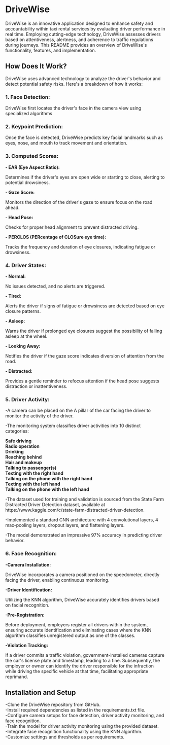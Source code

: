 <h1>DriveWise</h1>
<p>DriveWise is an innovative application designed to enhance safety and accountability within taxi rental services by evaluating driver performance in real time. Employing cutting-edge technology, DriveWise assesses drivers based on attentiveness, alertness, and adherence to traffic regulations during journeys. This README provides an overview of DriveWise's functionality, features, and implementation.</p>
<h2>How Does It Work?</h2>
<p>DriveWise uses advanced technology to analyze the driver's behavior and detect potential safety risks. Here's a breakdown of how it works:</p>
<h3>1. Face Detection:</h3>
<p>DriveWise first locates the driver's face in the camera view using specialized algorithms</p>
<h3>2. Keypoint Prediction:</h3>
<p>Once the face is detected, DriveWise predicts key facial landmarks such as eyes, nose, and mouth to track movement and orientation.</p>
<h3>3. Computed Scores:</h3>
<b>- EAR (Eye Aspect Ratio):</b><p> Determines if the driver's eyes are open wide or starting to close, alerting to potential drowsiness.</p>
   <b>- Gaze Score:</b> <p>Monitors the direction of the driver's gaze to ensure focus on the road ahead.</p>
   <b>- Head Pose:</b> <p> Checks for proper head alignment to prevent distracted driving.</p>
   <b>- PERCLOS (PERcentage of CLOSure eye time):</b> <p> Tracks the frequency and duration of eye closures, indicating fatigue or drowsiness.</p>
<h3>4. Driver States:</h3> 
   <b>- Normal:</b> <p>No issues detected, and no alerts are triggered.</p> 
   <b>- Tired:</b> <p>Alerts the driver if signs of fatigue or drowsiness are detected based on eye closure patterns.</p> 
   <b>- Asleep:</b> <p>Warns the driver if prolonged eye closures suggest the possibility of falling asleep at the wheel.</p> 
   <b>- Looking Away:</b> <p> Notifies the driver if the gaze score indicates diversion of attention from the road.</p> 
   <b>- Distracted:</b> <p> Provides a gentle reminder to refocus attention if the head pose suggests distraction or inattentiveness.</p>
<h3>5. Driver Activity:</h3> 
   <p>-A camera can be placed on the A pillar of the car facing the driver to monitor the activity of the driver.</p>
   <p>-The monitoring system classifies driver activities into 10 distinct categories:</p>
	<b>Safe driving <br>
	Radio operation <br>
	Drinking <br>
	Reaching behind <br>
	Hair and makeup <br>
	Talking to passenger(s) <br>
	Texting with the right hand <br>
	Talking on the phone with the right hand <br>
	Texting with the left hand <br>
	Talking on the phone with the left hand <br> </b> 
   <p>-The dataset used for training and validation is sourced from the State Farm Distracted Driver Detection dataset, available at https://www.kaggle.com/c/state-farm-distracted-driver-detection.</p>
  <p> -Implemented a standard CNN architecture with 4 convolutional layers, 4 max-pooling layers, dropout layers, and flattening layers.</p>
  <p> -The model demonstrated an impressive 97% accuracy in predicting driver behavior. </p> 
<h3>6. Face Recognition:</h3> 
   <b>-Camera Installation:</b> <p>DriveWise incorporates a camera positioned on the speedometer, directly facing the driver, enabling continuous monitoring.</p> 
  <b>-Driver Identification:</b>  <p>Utilizing the KNN algorithm, DriveWise accurately identifies drivers based on facial recognition.</p> 
   <b>-Pre-Registration:</b> <p> Before deployment, employers register all drivers within the system, ensuring accurate identification and eliminating cases where the KNN algorithm classifies unregistered output as one of the classes.</p> 
  <b> -Violation Tracking:</b> <p> If a driver commits a traffic violation, government-installed cameras capture the car's license plate and timestamp, leading to a fine. Subsequently, the employer or owner can identify the driver responsible for the infraction while driving the specific vehicle at that time, facilitating appropriate reprimand. </p>

<h2>Installation and Setup</h2> 
<p>
-Clone the DriveWise repository from GitHub.<br>
-Install required dependencies as listed in the requirements.txt file.<br>
-Configure camera setups for face detection, driver activity monitoring, and face recognition.<br>
-Train the model for driver activity monitoring using the provided dataset.<br>
-Integrate face recognition functionality using the KNN algorithm.<br>
-Customize settings and thresholds as per requirements.</p>

